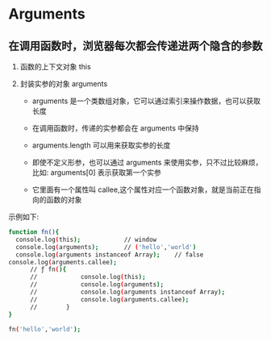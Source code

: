 # Arguments

## 在调用函数时，浏览器每次都会传递进两个隐含的参数

1. 函数的上下文对象 this

2. 封装实参的对象 arguments

    + arguments 是一个类数组对象，它可以通过索引来操作数据，也可以获取长度

    + 在调用函数时，传递的实参都会在 arguments 中保持

    + arguments.length 可以用来获取实参的长度

    + 即使不定义形参，也可以通过 arguments 来使用实参，只不过比较麻烦，比如: arguments[0] 表示获取第一个实参

    + 它里面有一个属性叫 callee,这个属性对应一个函数对象，就是当前正在指向的函数的对象

示例如下:

```bash
function fn(){
  console.log(this);            // window
  console.log(arguments);       // ('hello','world')
  console.log(arguments instanceof Array);    // false
console.log(arguments.callee);  
      // ƒ fn(){
      //            console.log(this);
      //            console.log(arguments);
      //            console.log(arguments instanceof Array);
      //            console.log(arguments.callee);
      //        }
}

fn('hello','world');

```
